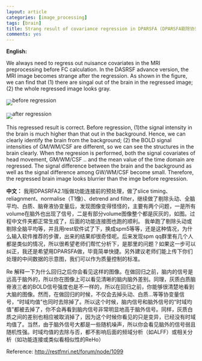 ```yaml
---
layout: article
categories: [image_processing]  
tags: [brain]
title: Strang result of covariance regression in DPARSFA (DPARSFA剔除协变量之后图像很奇怪)
comments: yes
---
```

<b>English:</b>

We always need to regress out nuisance covariates in the MRI preprocessing before FC calculation. In the DASRSF advance version, the MRI image becomes strange after the regression. As shown in the figure, we can find that (1) there are singal out of the brain in the regressed image; (2) the whole regressed image looks gray.

<img src="https://cloud.githubusercontent.com/assets/8384205/5212725/c2102630-7639-11e4-9fc5-04b77bd7a51f.png" align="middle">before regression

<img src="https://cloud.githubusercontent.com/assets/8384205/5212726/c39a6556-7639-11e4-881b-ebd509fe9b32.png" align="middle">after regression

This regressed result is correct. Before regression, (1)the signal intensity in the brain is much higher than that out in the background. Hence, we can clearly identify the brain from the background; (2) the BOLD signal intensities of GM/WM/CSF are different, so we can see the structures in the brain clearly. When the regresion is performed, both the signal covariates of head movement, GM/WM/CSF .. and the mean value of the time domain are regressed. The signal difference between the brain and the background as well as the signal difference among GW/WM/CSF become small. Therefore, the regressed brain image looks blurrier than the imge before regression.


<b>中文：</b>
我用DPASRFA2.1版做功能连接前的预处理，做了slice timing、reliagnment、normalise（T1像）、detrend and filter，继续做了剔除头动、全脑平均、白质、脑脊液协变量后，发现图像变得怪怪的，主要有两个问题，一是所有volume在脑外也出现了信号，二是有部分volume图像整个都是灰灰的，如图。过程中文件夹都正常生成了，后面的功能连接图也跑的顺利。
我单跑了剔除头动或剔除全脑平均等，并且用rest软件试了下，换成spm5等等，还是这种情况，为什么输入软件推荐的步骤，出来的结果却很奇怪呢。后来发现spm qq群里有几个人都是类似的情况，所以很希望老师们帮忙分析下，是那里的问题？如果这一步可以纠正，我还是希望用DPARSFA做，毕竟简单快捷。另外建议老师们能上传下你们处理的中间数据的示意图，我们可以作为质量控制的标准。


Re
解释一下为什么回归之后你会看见这样的图像。在做回归之前，脑内的信号是远高于脑外的，所以你在图像上可以看见清晰的脑内脑外差别。同理，灰质白质脑脊液三者的BOLD信号强度也是不一样的，所以在回归之前，你能够很清楚地看到大脑的图像。然而，在做回归的时候，不仅会去掉头动、白质…等等协变量信号，“时域均值”也同时去除掉了。所以这个时候，脑内信号和脑外信号的“时域均值”都被去掉了，你不会再看到脑内信号非常明显地高于脑外信号。同样，灰质白质之间的差别也相应被取消掉了，因为这个时候你看见的只是变异，已经没有时域均值了。当然，由于脑外信号大都是一些随机噪声，所以你会看见脑外的信号弱且随机性强。时域均值的去除与否，都不影响后面的频域分析（如ALFF）或相关分析（如功能连接或类似看相似性的ReHo）






Reference: <a href="http://restfmri.net/forum/node/1099">http://restfmri.net/forum/node/1099</a>





